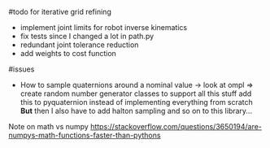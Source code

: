 #todo for iterative grid refining

- implement joint limits for robot inverse kinematics
- fix tests since I changed a lot in path.py
- redundant joint tolerance reduction
 - add weights to cost function

#issues

- How to sample quaternions around a nominal value
 -> look at ompl
 => create random number generator classes to support
 all this stuff
 add this to pyquaternion instead of implementing everything from scratch
 **But**
 then I also have to add halton sampling and so on
 to this library...


Note on math vs numpy
https://stackoverflow.com/questions/3650194/are-numpys-math-functions-faster-than-pythons
